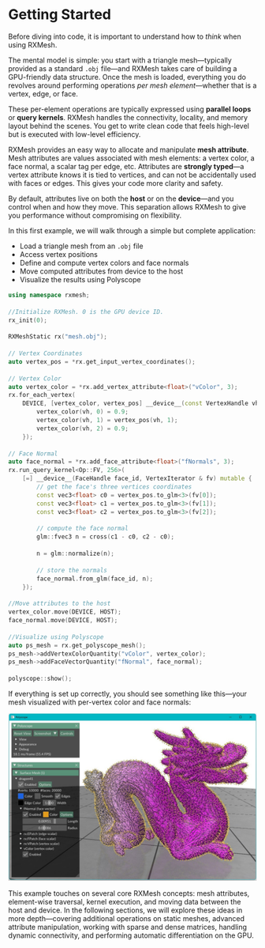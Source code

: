 # Getting Started

Before diving into code, it is important to understand how to *think* when using RXMesh.

The mental model is simple: you start with a triangle mesh—typically provided as a standard `.obj` file—and RXMesh takes care of building a GPU-friendly data structure. Once the mesh is loaded, everything you do revolves around performing operations *per mesh element*—whether that is a vertex, edge, or face.

These per-element operations are typically expressed using **parallel loops** or **query kernels**. RXMesh handles the connectivity, locality, and memory layout behind the scenes. You get to write clean code that feels high-level but is executed with low-level efficiency.

RXMesh provides an easy way to allocate and manipulate **mesh attribute**. Mesh attributes are values associated with mesh elements: a vertex color, a face normal, a scalar tag per edge, etc. Attributes are **strongly typed**—a vertex attribute knows it is tied to vertices, and can not be accidentally used with faces or edges. This gives your code more clarity and safety.

By default, attributes live on both the **host** or on the **device**—and you control when and how they move. This separation allows RXMesh to give you performance without compromising on flexibility.

In this first example, we will walk through a simple but complete application:  
- Load a triangle mesh from an `.obj` file  
- Access vertex positions  
- Define and compute vertex colors and face normals  
- Move computed attributes from device to the host 
- Visualize the results using Polyscope


```c++
using namespace rxmesh;

//Initialize RXMesh. 0 is the GPU device ID. 
rx_init(0);

RXMeshStatic rx("mesh.obj");

// Vertex Coordinates 
auto vertex_pos = *rx.get_input_vertex_coordinates();

// Vertex Color
auto vertex_color = *rx.add_vertex_attribute<float>("vColor", 3);
rx.for_each_vertex(
    DEVICE, [vertex_color, vertex_pos] __device__(const VertexHandle vh) {
        vertex_color(vh, 0) = 0.9;
        vertex_color(vh, 1) = vertex_pos(vh, 1);
        vertex_color(vh, 2) = 0.9;
    });

// Face Normal
auto face_normal = *rx.add_face_attribute<float>("fNormals", 3);
rx.run_query_kernel<Op::FV, 256>(
    [=] __device__(FaceHandle face_id, VertexIterator & fv) mutable {
        // get the face's three vertices coordinates
        const vec3<float> c0 = vertex_pos.to_glm<3>(fv[0]);
        const vec3<float> c1 = vertex_pos.to_glm<3>(fv[1]);
        const vec3<float> c2 = vertex_pos.to_glm<3>(fv[2]);

        // compute the face normal
        glm::fvec3 n = cross(c1 - c0, c2 - c0);

        n = glm::normalize(n);

        // store the normals
        face_normal.from_glm(face_id, n);
    });

//Move attributes to the host 
vertex_color.move(DEVICE, HOST);
face_normal.move(DEVICE, HOST);

//Visualize using Polyscope
auto ps_mesh = rx.get_polyscope_mesh();
ps_mesh->addVertexColorQuantity("vColor", vertex_color);
ps_mesh->addFaceVectorQuantity("fNormal", face_normal);

polyscope::show();

```

If everything is set up correctly, you should see something like this—your mesh visualized with per-vertex color and face normals:

![Dragon](dragon.jpg)


This example touches on several core RXMesh concepts: mesh attributes, element-wise traversal, kernel execution, and moving data between the host and device. In the following sections, we will explore these ideas in more depth—covering additional operations on static meshes, advanced attribute manipulation, working with sparse and dense matrices, handling dynamic connectivity, and performing automatic differentiation on the GPU.